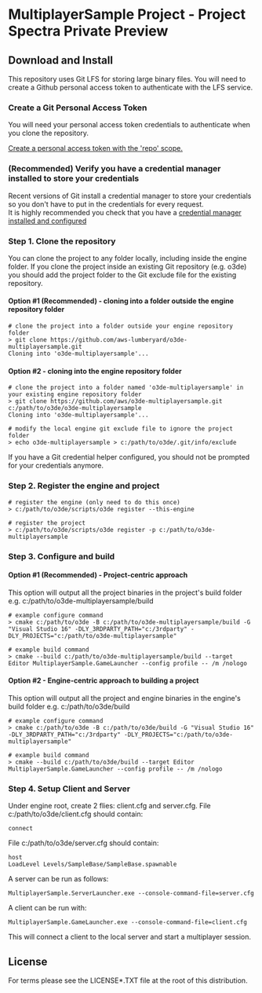 # MultiplayerSample Project - Project Spectra Private Preview 


## Download and Install

This repository uses Git LFS for storing large binary files.  You will need to create a Github personal access token to authenticate with the LFS service.


### Create a Git Personal Access Token

You will need your personal access token credentials to authenticate when you clone the repository.

[Create a personal access token with the 'repo' scope.](https://docs.github.com/en/github/authenticating-to-github/creating-a-personal-access-token)


### (Recommended) Verify you have a credential manager installed to store your credentials 

Recent versions of Git install a credential manager to store your credentials so you don't have to put in the credentials for every request.  
It is highly recommended you check that you have a [credential manager installed and configured](https://github.com/microsoft/Git-Credential-Manager-Core)



### Step 1. Clone the repository 

You can clone the project to any folder locally, including inside the engine folder. If you clone the project inside an existing Git repository (e.g. o3de) you should add the project folder to the Git exclude file for the existing repository.

#### Option #1 (Recommended) - cloning into a folder outside the engine repository folder

```shell
# clone the project into a folder outside your engine repository folder
> git clone https://github.com/aws-lumberyard/o3de-multiplayersample.git
Cloning into 'o3de-multiplayersample'...
```

#### Option #2 - cloning into the engine repository folder

```shell
# clone the project into a folder named 'o3de-multiplayersample' in your existing engine repository folder
> git clone https://github.com/aws/o3de-multiplayersample.git c:/path/to/o3de/o3de-multiplayersample
Cloning into 'o3de-multiplayersample'...

# modify the local engine git exclude file to ignore the project folder
> echo o3de-multiplayersample > c:/path/to/o3de/.git/info/exclude
```

If you have a Git credential helper configured, you should not be prompted for your credentials anymore.

### Step 2. Register the engine and project 

```shell
# register the engine (only need to do this once)
> c:/path/to/o3de/scripts/o3de register --this-engine

# register the project 
> c:/path/to/o3de/scripts/o3de register -p c:/path/to/o3de-multiplayersample
```

### Step 3. Configure and build 

#### Option #1 (Recommended) -  Project-centric approach 

This option will output all the project binaries in the project's build folder e.g. c:/path/to/o3de-multiplayersample/build

```shell
# example configure command
> cmake c:/path/to/o3de -B c:/path/to/o3de-multiplayersample/build -G "Visual Studio 16" -DLY_3RDPARTY_PATH="c:/3rdparty" -DLY_PROJECTS="c:/path/to/o3de-multiplayersample" 

# example build command
> cmake --build c:/path/to/o3de-multiplayersample/build --target Editor MultiplayerSample.GameLauncher --config profile -- /m /nologo 
```

#### Option #2 - Engine-centric approach to building a project 

This option will output all the project and engine binaries in the engine's build folder e.g. c:/path/to/o3de/build

```shell
# example configure command
> cmake c:/path/to/o3de -B c:/path/to/o3de/build -G "Visual Studio 16" -DLY_3RDPARTY_PATH="c:/3rdparty" -DLY_PROJECTS="c:/path/to/o3de-multiplayersample"

# example build command
> cmake --build c:/path/to/o3de/build --target Editor MultiplayerSample.GameLauncher --config profile -- /m /nologo 

```


### Step 4. Setup Client and Server

Under engine root, create 2 flies: client.cfg and server.cfg. File c:/path/to/o3de/client.cfg should contain:

```shell
connect
```

File c:/path/to/o3de/server.cfg should contain:

```shell
host
LoadLevel Levels/SampleBase/SampleBase.spawnable
```

A server can be run as follows:

```shell
MultiplayerSample.ServerLauncher.exe --console-command-file=server.cfg
```

A client can be run with:

```shell
MultiplayerSample.GameLauncher.exe --console-command-file=client.cfg
```

This will connect a client to the local server and start a multiplayer session.




## License

For terms please see the LICENSE*.TXT file at the root of this distribution.


